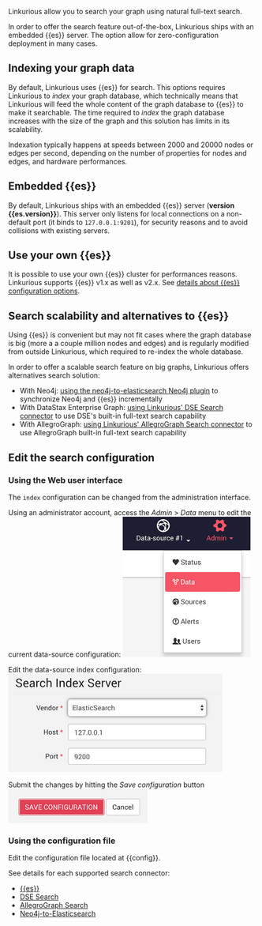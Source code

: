 Linkurious allow you to search your graph using natural full-text search.

In order to offer the search feature out-of-the-box, Linkurious ships with an embedded
{{es}} server. The option allow for zero-configuration deployment in many cases.

## Indexing your graph data

By default, Linkurious uses {{es}} for search.
This options requires Linkurious to *index* your graph database,
which technically means that Linkurious will feed the whole content of the graph database
to {{es}} to make it searchable.
The time required to *index* the graph database increases with the size of the graph and this
solution has limits in its scalability.

Indexation typically happens at speeds between 2000 and 20000 nodes or edges per second,
depending on the number of properties for nodes and edges, and hardware performances.

## Embedded {{es}}

By default, Linkurious ships with an embedded {{es}} server (**version {{es.version}}**).
This server only listens for local connections on a non-default port (it binds to `127.0.0.1:9201`),
for security reasons and to avoid collisions with existing servers.

## Use your own {{es}}

It is possible to use your own {{es}} cluster for performances reasons.
Linkurious supports {{es}} v1.x as well as v2.x.
See [details about {{es}} configuration options](/es-config).

## Search scalability and alternatives to {{es}}

Using {{es}} is convenient but may not fit cases where
the graph database is big (more a a couple million nodes and edges) and is regularly
modified from outside Linkurious, which required to re-index the whole database.

In order to offer a scalable search feature on big graphs,
Linkurious offers alternatives search solution:

- With Neo4j: [using the neo4j-to-elasticsearch Neo4j plugin](/search-neo4j/#neo4j-to-elasticsearch-integration) to synchronize Neo4j and {{es}} incrementally
- With DataStax Enterprise Graph: [using Linkurious' DSE Search connector](/search-dse/#dse-search-integration) to use DSE's built-in full-text search capability
- With AllegroGraph: [using Linkurious' AllegroGraph Search connector](/search-allegrograph/#allegrograph-search-integration) to use AllegroGraph built-in full-text search capability

## Edit the search configuration

### Using the Web user interface

The `index` configuration can be changed from the administration interface.

Using an administrator account, access the *Admin* > *Data* menu to edit the current data-source configuration:
![admin-data menu](menu-data.png)

Edit the data-source index configuration:
![edit data-source configuration form](index-config.png)

Submit the changes by hitting the *Save configuration* button
![save data-source configuration](edit-source-submit.png)

### Using the configuration file

Edit the configuration file located at {{config}}.

See details for each supported search connector:
- [{{es}}](/es-config)
- [DSE Search](/search-dse/#integrate-with-linkurious)
- [AllegroGraph Search](/search-allegrograph/#integrate-with-linkurious)
- [Neo4j-to-Elasticsearch](/search-neo4j/#integrate-with-linkurious)
